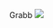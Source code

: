 Grabb
<img src="https://cdn.discordapp.com/attachments/754674456244519022/1039228536076107848/Cat_slide.gif" />
